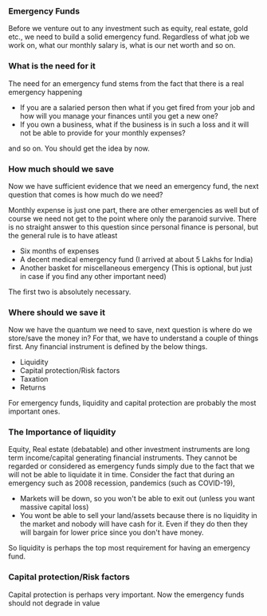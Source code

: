 ### Emergency Funds

Before we venture out to any investment such as equity, real estate, gold etc., we need to build a solid emergency fund. Regardless of what job we work on, what our monthly salary is, what is our net worth and so on. 

### What is the need for it

The need for an emergency fund stems from the fact that there is a real emergency happening

- If you are a salaried person then what if you get fired from your job and how will you manage your finances until you get a new one?
- If you own a business, what if the business is in such a loss and it will not be able to provide for your monthly expenses?

and so on. You should get the idea by now.

### How much should we save

Now we have sufficient evidence that we need an emergency fund, the next question that comes is how much do we need? 

Monthly expense is just one part, there are other emergencies as well but of course we need not get to the point where only the paranoid survive. There is no straight answer to this question since personal finance is personal, but the general rule is to have atleast 

- Six months of expenses 
- A decent medical emergency fund (I arrived at about 5 Lakhs for India) 
- Another basket for miscellaneous emergency (This is optional, but just in case if you find any other important need)

The first two is absolutely necessary.

### Where should we save it

Now we have the quantum we need to save, next question is where do we store/save the money in? For that, we have to understand a couple of things first. Any financial instrument is defined by the below things.

- Liquidity
- Capital protection/Risk factors
- Taxation
- Returns

For emergency funds, liquidity and capital protection are probably the most important ones.

### The Importance of liquidity

Equity, Real estate (debatable) and other investment instruments are long term income/capital generating financial instruments. They cannot be regarded or considered as emergency funds simply due to the fact that we will not be able to liquidate it in time. Consider the fact that during an emergency such as 2008 recession, pandemics (such as COVID-19), 

- Markets will be down, so you won't be able to exit out (unless you want massive capital loss)
- You wont be able to sell your land/assets because there is no liquidity in the market and nobody will have cash for it. Even if they do then they will bargain for lower price since you don't have money.

So liquidity is perhaps the top most requirement for having an emergency fund.

### Capital protection/Risk factors

Capital protection is perhaps very important. Now the emergency funds should not degrade in value 

